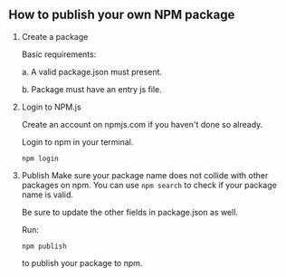 ## How to publish your own NPM package

1. Create a package
   
    Basic requirements: 

    a. A valid package.json must present.

    b. Package must have an entry js file.

2. Login to NPM.js
   
   Create an account on npmjs.com if you haven't done so already.

   Login to npm in your terminal.

   ```
   npm login
   ```

3. Publish
   Make sure your package name does not collide with other packages on npm. You can use `npm search` to check if your package name is valid. 

   Be sure to update the other fields in package.json as well. 

   Run:
   ```
   npm publish
   ```
   to publish your package to npm.